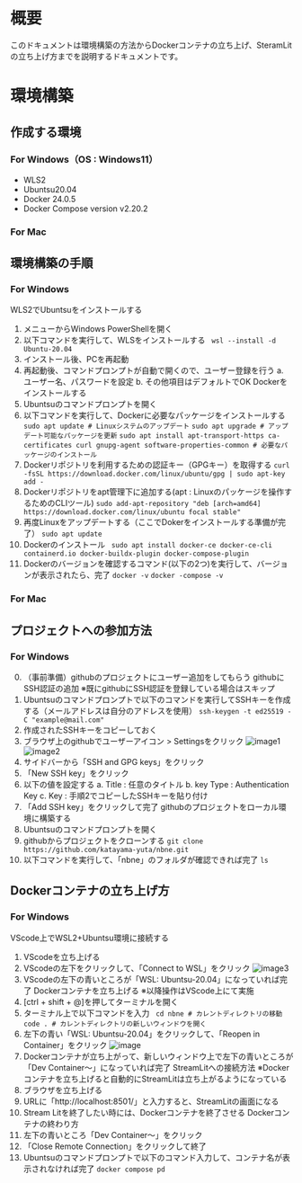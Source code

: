 # 概要
このドキュメントは環境構築の方法からDockerコンテナの立ち上げ、SteramLitの立ち上げ方までを説明するドキュメントです。

# 環境構築
## 作成する環境
### For Windows（OS : Windows11）
- WLS2
- Ubuntsu20.04
- Docker 24.0.5
- Docker Compose version v2.20.2
### For Mac


## 環境構築の手順
### For Windows
WLS2でUbuntsuをインストールする
1. メニューからWindows PowerShellを開く
2. 以下コマンドを実行して、WLSをインストールする
  ``` wsl --install -d Ubuntu-20.04```
3. インストール後、PCを再起動
4. 再起動後、コマンドプロンプトが自動で開くので、ユーザー登録を行う
  a. ユーザー名、パスワードを設定
  b. その他項目はデフォルトでOK
Dockerをインストールする
1. Ubuntsuのコマンドプロンプトを開く
2. 以下コマンドを実行して、Dockerに必要なパッケージをインストールする
  ``` sudo apt update # Linuxシステムのアップデート ```
  ``` sudo apt upgrade # アップデート可能なパッケージを更新 ```
  ``` sudo apt install apt-transport-https ca-certificates curl gnupg-agent software-properties-common # 必要なパッケージのインストール ```
3. Dockerリポジトリを利用するための認証キー（GPGキー）を取得する
 ``` curl -fsSL https://download.docker.com/linux/ubuntu/gpg | sudo apt-key add - ```
4. Dockerリポジトリをapt管理下に追加する(apt : Linuxのパッケージを操作するためのCLIツール)
  ``` sudo add-apt-repository "deb [arch=amd64] https://download.docker.com/linux/ubuntu focal stable" ```
5. 再度Linuxをアップデートする（ここでDokerをインストールする準備が完了）
  ``` sudo apt update ```
6. Dockerのインストール
  ``` sudo apt install docker-ce docker-ce-cli containerd.io docker-buildx-plugin docker-compose-plugin```
7. Dockerのバージョンを確認するコマンド(以下の2つ)を実行して、バージョンが表示されたら、完了
  ``` docker -v ```
  ``` docker -compose -v ```

### For Mac

## プロジェクトへの参加方法
### For Windows
0. （事前準備）githubのプロジェクトにユーザー追加をしてもらう
githubにSSH認証の追加
※既にgithubにSSH認証を登録している場合はスキップ
1. Ubuntsuのコマンドプロンプトで以下のコマンドを実行してSSHキーを作成する（メールアドレスは自分のアドレスを使用）
 ``` ssh-keygen -t ed25519 -C "example@mail.com" ```
2. 作成されたSSHキーをコピーしておく
3. ブラウザ上のgithubでユーザーアイコン > Settingsをクリック
  ![image1](https://github.com/katayama-yuta/nbne/assets/102128177/1b5845fe-4626-4d62-982b-33c97b0430f0)
  ![image2](https://github.com/katayama-yuta/nbne/assets/102128177/fda9b465-11e7-41da-a7cd-5766905fbce5)
4. サイドバーから「SSH and GPG keys」をクリック
5. 「New SSH key」をクリック
6. 以下の値を設定する
  a. Title : 任意のタイトル
  b. key Type : Authentication Key
  c. Key : 手順2でコピーしたSSHキーを貼り付け
7. 「Add SSH key」をクリックして完了
githubのプロジェクトをローカル環境に構築する
1. Ubuntsuのコマンドプロンプトを開く
2. githubからプロジェクトをクローンする
  ``` git clone https://github.com/katayama-yuta/nbne.git ```
3. 以下コマンドを実行して、「nbne」のフォルダが確認できれば完了
 ``` ls ```

## Dockerコンテナの立ち上げ方
### For Windows
VScode上でWSL2+Ubuntsu環境に接続する
1. VScodeを立ち上げる
2. VScodeの左下をクリックして、「Connect to WSL」をクリック
  ![image3](https://github.com/katayama-yuta/nbne/assets/102128177/2af5944d-2246-4e36-94f0-518120caedda)
3. VScodeの左下の青いところが「WSL: Ubuntsu-20.04」になっていれば完了
Dockerコンテナを立ち上げる
※以降操作はVScode上にて実施
1. [ctrl + shift + @]を押してターミナルを開く
2. ターミナル上で以下コマンドを入力
  ``` cd nbne # カレントディレクトリの移動```
  ``` code . # カレントディレクトリの新しいウィンドウを開く```
3. 左下の青い「WSL: Ubuntsu-20.04」をクリックして、「Reopen in Container」をクリック
  ![image](https://github.com/katayama-yuta/nbne/assets/102128177/16aee4c6-0814-42eb-9f59-d199a768d9a3)
4. Dockerコンテナが立ち上がって、新しいウィンドウ上で左下の青いところが「Dev Container～」になっていれば完了
StreamLitへの接続方法
※Dockerコンテナを立ち上げると自動的にStreamLitは立ち上がるようになっている
1. ブラウザを立ち上げる
2. URLに「http://localhost:8501/」と入力すると、StreamLitの画面になる
3. Stream Litを終了したい時には、Dockerコンテナを終了させる
Dockerコンテナの終わり方
1. 左下の青いところ「Dev Container～」をクリック
2. 「Close Remote Connection」をクリックして終了
3. Ubuntsuのコマンドプロンプトで以下のコマンド入力して、コンテナ名が表示されなければ完了
 ```docker compose pd ```